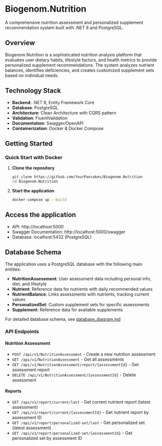 # Biogenom.Nutrition

A comprehensive nutrition assessment and personalized supplement recommendation system built with .NET 8 and PostgreSQL.

## Overview

Biogenom.Nutrition is a sophisticated nutrition analysis platform that evaluates user dietary habits, lifestyle factors, and health metrics to provide personalized supplement recommendations. The system analyzes nutrient balances, identifies deficiencies, and creates customized supplement sets based on individual needs.

## Technology Stack

- **Backend**: .NET 8, Entity Framework Core
- **Database**: PostgreSQL
- **Architecture**: Clean Architecture with CQRS pattern
- **Validation**: FluentValidation
- **Documentation**: Swagger/OpenAPI
- **Containerization**: Docker & Docker Compose

## Getting Started

### Quick Start with Docker

1. **Clone the repository**
   ```bash
   git clone https://github.com/YourPancakes/Biogenom.Nutrition
   cd Biogenom.Nutrition
   ```

2. **Start the application**
   ```bash
   docker-compose up --build
   ```


## Access the application
   - API: http://localhost:5000
   - Swagger Documentation: http://localhost:5000/swagger
   - Database: localhost:5432 (PostgreSQL)
   
## Database Schema

The application uses a PostgreSQL database with the following main entities:

- **NutritionAssessment**: User assessment data including personal info, diet, and lifestyle
- **Nutrient**: Reference data for nutrients with daily recommended values
- **NutrientBalance**: Links assessments with nutrients, tracking current values
- **PersonalizedSet**: Custom supplement sets for specific assessments
- **Supplement**: Reference data for available supplements

For detailed database schema, see [database_diagram.md](database_diagram.md)

### API Endpoints

#### Nutrition Assessment
- `POST /api/v1/NutritionAssessment` - Create a new nutrition assessment
- `GET /api/v1/NutritionAssessment` - Get all assessments
- `GET /api/v1/NutritionAssessment/report/{assessmentId}` - Get assessment report
- `DELETE /api/v1/NutritionAssessment/{assessmentId}` - Delete assessment

#### Reports
- `GET /api/v1/report/current/last` - Get current nutrient report (latest assessment)
- `GET /api/v1/report/current/{assessmentId}` - Get nutrient report by assessment ID
- `GET /api/v1/report/personalized-set/last` - Get personalized set (latest assessment)
- `GET /api/v1/report/personalized-set/{assessmentId}` - Get personalized set by assessment ID